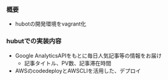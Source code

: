 ### 概要
- hubotの開発環境をvagrant化

### hubutでの実装内容
- Google AnalyticsAPIをもとに毎日人気記事等の情報をお届け
    - 記事タイトル、PV数、記事滞在時間
- AWSのcodedeployとAWSCLIを活用した、デプロイ
